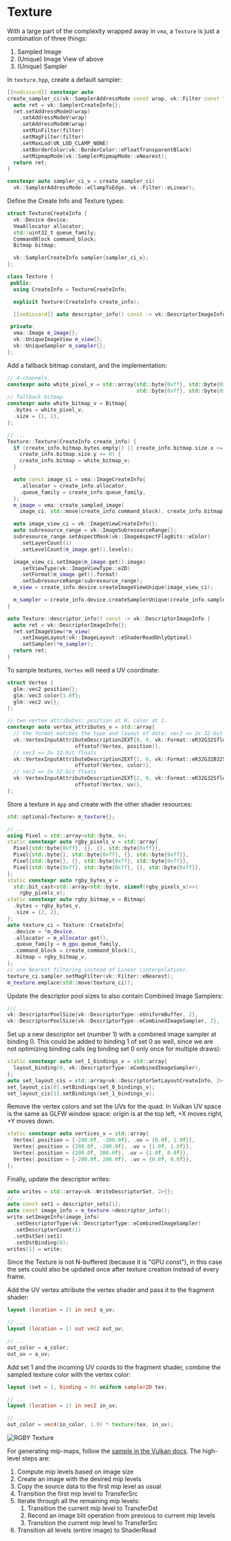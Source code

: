 # Texture

With a large part of the complexity wrapped away in `vma`, a `Texture` is just a combination of three things:

1. Sampled Image
2. (Unique) Image View of above
3. (Unique) Sampler

In `texture.hpp`, create a default sampler:

```cpp
[[nodiscard]] constexpr auto
create_sampler_ci(vk::SamplerAddressMode const wrap, vk::Filter const filter) {
  auto ret = vk::SamplerCreateInfo{};
  ret.setAddressModeU(wrap)
    .setAddressModeV(wrap)
    .setAddressModeW(wrap)
    .setMinFilter(filter)
    .setMagFilter(filter)
    .setMaxLod(VK_LOD_CLAMP_NONE)
    .setBorderColor(vk::BorderColor::eFloatTransparentBlack)
    .setMipmapMode(vk::SamplerMipmapMode::eNearest);
  return ret;
}

constexpr auto sampler_ci_v = create_sampler_ci(
  vk::SamplerAddressMode::eClampToEdge, vk::Filter::eLinear);
```

Define the Create Info and Texture types:

```cpp
struct TextureCreateInfo {
  vk::Device device;
  VmaAllocator allocator;
  std::uint32_t queue_family;
  CommandBlock command_block;
  Bitmap bitmap;

  vk::SamplerCreateInfo sampler{sampler_ci_v};
};

class Texture {
 public:
  using CreateInfo = TextureCreateInfo;

  explicit Texture(CreateInfo create_info);

  [[nodiscard]] auto descriptor_info() const -> vk::DescriptorImageInfo;

 private:
  vma::Image m_image{};
  vk::UniqueImageView m_view{};
  vk::UniqueSampler m_sampler{};
};
```

Add a fallback bitmap constant, and the implementation:

```cpp
// 4-channels.
constexpr auto white_pixel_v = std::array{std::byte{0xff}, std::byte{0xff},
                                          std::byte{0xff}, std::byte{0xff}};
// fallback bitmap.
constexpr auto white_bitmap_v = Bitmap{
  .bytes = white_pixel_v,
  .size = {1, 1},
};

// ...
Texture::Texture(CreateInfo create_info) {
  if (create_info.bitmap.bytes.empty() || create_info.bitmap.size.x <= 0 ||
    create_info.bitmap.size.y <= 0) {
    create_info.bitmap = white_bitmap_v;
  }

  auto const image_ci = vma::ImageCreateInfo{
    .allocator = create_info.allocator,
    .queue_family = create_info.queue_family,
  };
  m_image = vma::create_sampled_image(
    image_ci, std::move(create_info.command_block), create_info.bitmap);

  auto image_view_ci = vk::ImageViewCreateInfo{};
  auto subresource_range = vk::ImageSubresourceRange{};
  subresource_range.setAspectMask(vk::ImageAspectFlagBits::eColor)
    .setLayerCount(1)
    .setLevelCount(m_image.get().levels);

  image_view_ci.setImage(m_image.get().image)
    .setViewType(vk::ImageViewType::e2D)
    .setFormat(m_image.get().format)
    .setSubresourceRange(subresource_range);
  m_view = create_info.device.createImageViewUnique(image_view_ci);

  m_sampler = create_info.device.createSamplerUnique(create_info.sampler);
}

auto Texture::descriptor_info() const -> vk::DescriptorImageInfo {
  auto ret = vk::DescriptorImageInfo{};
  ret.setImageView(*m_view)
    .setImageLayout(vk::ImageLayout::eShaderReadOnlyOptimal)
    .setSampler(*m_sampler);
  return ret;
}
```

To sample textures, `Vertex` will need a UV coordinate:

```cpp
struct Vertex {
  glm::vec2 position{};
  glm::vec3 color{1.0f};
  glm::vec2 uv{};
};

// two vertex attributes: position at 0, color at 1.
constexpr auto vertex_attributes_v = std::array{
  // the format matches the type and layout of data: vec2 => 2x 32-bit floats.
  vk::VertexInputAttributeDescription2EXT{0, 0, vk::Format::eR32G32Sfloat,
                      offsetof(Vertex, position)},
  // vec3 => 3x 32-bit floats
  vk::VertexInputAttributeDescription2EXT{1, 0, vk::Format::eR32G32B32Sfloat,
                      offsetof(Vertex, color)},
  // vec2 => 2x 32-bit floats
  vk::VertexInputAttributeDescription2EXT{2, 0, vk::Format::eR32G32Sfloat,
                      offsetof(Vertex, uv)},
};
```

Store a texture in `App` and create with the other shader resources:

```cpp
std::optional<Texture> m_texture{};

// ...
using Pixel = std::array<std::byte, 4>;
static constexpr auto rgby_pixels_v = std::array{
  Pixel{std::byte{0xff}, {}, {}, std::byte{0xff}},
  Pixel{std::byte{}, std::byte{0xff}, {}, std::byte{0xff}},
  Pixel{std::byte{}, {}, std::byte{0xff}, std::byte{0xff}},
  Pixel{std::byte{0xff}, std::byte{0xff}, {}, std::byte{0xff}},
};
static constexpr auto rgby_bytes_v =
  std::bit_cast<std::array<std::byte, sizeof(rgby_pixels_v)>>(
    rgby_pixels_v);
static constexpr auto rgby_bitmap_v = Bitmap{
  .bytes = rgby_bytes_v,
  .size = {2, 2},
};
auto texture_ci = Texture::CreateInfo{
  .device = *m_device,
  .allocator = m_allocator.get(),
  .queue_family = m_gpu.queue_family,
  .command_block = create_command_block(),
  .bitmap = rgby_bitmap_v,
};
// use Nearest filtering instead of Linear (interpolation).
texture_ci.sampler.setMagFilter(vk::Filter::eNearest);
m_texture.emplace(std::move(texture_ci));
```

Update the descriptor pool sizes to also contain Combined Image Samplers:

```cpp
/// ...
vk::DescriptorPoolSize{vk::DescriptorType::eUniformBuffer, 2},
vk::DescriptorPoolSize{vk::DescriptorType::eCombinedImageSampler, 2},
```

Set up a new descriptor set (number 1) with a combined image sampler at binding 0. This could be added to binding 1 of set 0 as well, since we are not optimizing  binding calls (eg binding set 0 only once for multiple draws):

```cpp
static constexpr auto set_1_bindings_v = std::array{
  layout_binding(0, vk::DescriptorType::eCombinedImageSampler),
};
auto set_layout_cis = std::array<vk::DescriptorSetLayoutCreateInfo, 2>{};
set_layout_cis[0].setBindings(set_0_bindings_v);
set_layout_cis[1].setBindings(set_1_bindings_v);
```

Remove the vertex colors and set the UVs for the quad. In Vulkan UV space is the same as GLFW window space: origin is at the top left, +X moves right, +Y moves down.

```cpp
static constexpr auto vertices_v = std::array{
  Vertex{.position = {-200.0f, -200.0f}, .uv = {0.0f, 1.0f}},
  Vertex{.position = {200.0f, -200.0f}, .uv = {1.0f, 1.0f}},
  Vertex{.position = {200.0f, 200.0f}, .uv = {1.0f, 0.0f}},
  Vertex{.position = {-200.0f, 200.0f}, .uv = {0.0f, 0.0f}},
};
```

Finally, update the descriptor writes:

```cpp
auto writes = std::array<vk::WriteDescriptorSet, 2>{};
// ...
auto const set1 = descriptor_sets[1];
auto const image_info = m_texture->descriptor_info();
write.setImageInfo(image_info)
  .setDescriptorType(vk::DescriptorType::eCombinedImageSampler)
  .setDescriptorCount(1)
  .setDstSet(set1)
  .setDstBinding(0);
writes[1] = write;
```

Since the Texture is not N-buffered (because it is "GPU const"), in this case the sets could also be updated once after texture creation instead of every frame.

Add the UV vertex attribute the vertex shader and pass it to the fragment shader:

```glsl
layout (location = 2) in vec2 a_uv;

// ...
layout (location = 1) out vec2 out_uv;

// ...
out_color = a_color;
out_uv = a_uv;
```

Add set 1 and the incoming UV coords to the fragment shader, combine the sampled texture color with the vertex color:

```glsl
layout (set = 1, binding = 0) uniform sampler2D tex;

// ...
layout (location = 1) in vec2 in_uv;

// ...
out_color = vec4(in_color, 1.0) * texture(tex, in_uv);
```

![RGBY Texture](./rgby_texture.png)

For generating mip-maps, follow the [sample in the Vulkan docs](https://docs.vulkan.org/samples/latest/samples/api/hpp_texture_mipmap_generation/README.html#_generating_the_mip_chain). The high-level steps are:

1. Compute mip levels based on image size
1. Create an image with the desired mip levels
1. Copy the source data to the first mip level as usual
1. Transition the first mip level to TransferSrc
1. Iterate through all the remaining mip levels:
    1. Transition the current mip level to TransferDst
    1. Record an image blit operation from previous to current mip levels
    1. Transition the current mip level to TransferSrc
1. Transition all levels (entire image) to ShaderRead
